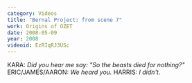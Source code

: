 ```yaml
---
category: Videos
title: "Bernal Project: from scene 7"
work: Origins of OZET
date: 2008-05-09
year: 2008
videoid: EzRIqRJ3USc
---
```


KARA: <em>Did you hear me say: "So the beasts died for nothing?"</em>
ERIC/JAMES/AARON: <em>We heard you.</em>
HARRIS: <em>I didn't.</em>

